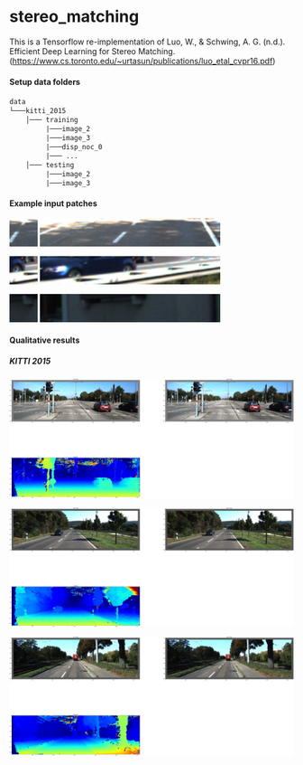 # stereo_matching

This is a Tensorflow re-implementation of Luo, W., & Schwing, A. G. (n.d.). Efficient Deep Learning for Stereo Matching.
(https://www.cs.toronto.edu/~urtasun/publications/luo_etal_cvpr16.pdf)


#### Setup data folders

```
data
└───kitti_2015
    │─── training
         |───image_2
         |───image_3
         |───disp_noc_0
         |─── ...
    │─── testing
         |───image_2
         |───image_3
```

#### Example input patches

<p float="left">
 <img src="/plots/sample_patch_left_1.png" width="50" />
 <img src="/plots/sample_patch_right_1.png" width="320" />
</p>

<p float="left">
 <img src="/plots/sample_patch_left_2.png" width="50" />
 <img src="/plots/sample_patch_right_2.png" width="320" />
</p>

<p float="left">
 <img src="/plots/sample_patch_left_3.png" width="50" />
 <img src="/plots/sample_patch_right_3.png" width="320" />
</p>

#### Qualitative results

##### KITTI 2015

<p float="left">
 <img src="/plots/qualitative_sample_1.png" width="640" />
</p>

<p float="left">
 <img src="/plots/qualitative_sample_2.png" width="640" />
</p>

<p float="left">
 <img src="/plots/qualitative_sample_3.png" width="640" />
</p>
